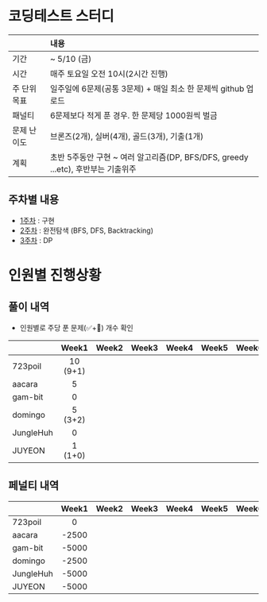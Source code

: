 # 코딩테스트 스터디

| |내용|
|:--|:--|
|기간| ~ 5/10 (금)|
|시간| 매주 토요일 오전 10시(2시간 진행)|
|주 단위 목표|일주일에 6문제(공통 3문제) + 매일 최소 한 문제씩 github 업로드|
|패널티| 6문제보다 적게 푼 경우. 한 문제당 1000원씩 벌금 |
|문제 난이도|브론즈(2개), 실버(4개), 골드(3개), 기출(1개)|
|계획| 초반 5주동안 구현 ~ 여러 알고리즘(DP, BFS/DFS, greedy ...etc), 후반부는 기출위주|


## 주차별 내용

- [1주차](./week1) : 구현
- [2주차](./week2) : 완전탐색 (BFS, DFS, Backtracking)
- [3주차](./week3) : DP


# 인원별 진행상황

## 풀이 내역

- 인원별로 주당 푼 문제(✅+🥺) 개수 확인
  
|         |Week1|Week2|Week3|Week4|Week5|Week6|Week7|Week8|
|---------|:--:|:--:|:--:|:--:|:--:|:--:|:--:|:--:|
|723poil  |10 (9+1)| | | | | | |
|aacara   |5|  |  |  |  |  |  |  |
|gam-bit  |0|  |  |  |  |  |  |  |
|domingo |5 (3+2) | | | | | |  |  |
|JungleHuh|0|  |  |  |  |  |  |  |
|JUYEON   |1 (1+0)|  |  |  |  |  |  |


## 페널티 내역
|         |Week1|Week2|Week3|Week4|Week5|Week6|Week7|Week8|Total|
|---------|:--:|:--:|:--:|:--:|:--:|:--:|:--:|:--:|--:|
|723poil  |0| | | | | | | |0|
|aacara   |-2500|  |  |  |  |  |  |  |-2500|
|gam-bit  |-5000|  |  |  |  |  |  |  |-5000|
|domingo |-2500| | | | | |  |  |-2500|
|JungleHuh|-5000|  |  |  |  |  |  |  |-5000|
|JUYEON   |-5000|  |  |  |  |  | | |-5000|
